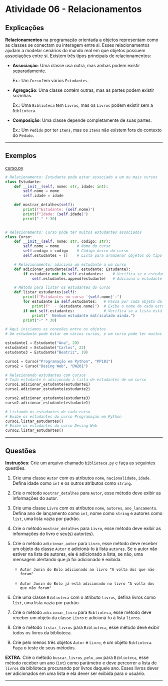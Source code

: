# Atividade 06 - Relacionamentos

## Explicações

**Relacionamentos** na programação orientada a objetos representam como as classes se conectam ou interagem entre si. Esses relacionamentos ajudam a modelar cenários do mundo real em que objetos possuem associações entre si. Existem três tipos principais de relacionamentos:

- **Associação**: Uma classe usa outra, mas ambas podem existir separadamente. 

    Ex.: Um `Curso` tem vários `Estudantes`.

- **Agregação**: Uma classe contém outras, mas as partes podem existir sozinhas. 

    Ex.: Uma `Biblioteca` tem `Livros`, mas os `Livros` podem existir sem a `Biblioteca`.

- **Composição**: Uma classe depende completamente de suas partes. 
    
    Ex.: Um `Pedido` por ter `Itens`, mas os `Itens` não existem fora do contexto do `Pedido`.

---

## Exemplos

[curso.py](../exemplos/curso.py)

```python
# Relacionamento: Estudante pode estar associado a um ou mais cursos
class Estudante:
    def __init__(self, nome: str, idade: int):
        self.nome = nome
        self.idade = idade

    def mostrar_detalhes(self):
        print(f"Estudante: {self.nome}")
        print(f"Idade: {self.idade}")
        print("-" * 30)


# Relacionamento: Curso pode ter muitos estudantes associados
class Curso:
    def __init__(self, nome: str, codigo: str):
        self.nome = nome        # Nome do curso
        self.codigo = codigo    # Código único do curso
        self.estudantes = []    # Lista para armazenar objetos do tipo Estudante

    # Relacionamento: adiciona um estudante a um curso
    def adicionar_estudante(self, estudante: Estudante):
        if estudante not in self.estudantes:    # Verifica se o estudante já não está associado
            self.estudantes.append(estudante)   # Adiciona o estudante ao curso

    # Método para listar os estudantes do curso
    def listar_estudantes(self):
        print(f"Estudantes no curso '{self.nome}':")
        for estudante in self.estudantes:   # Passa por cada objeto da lista estudantes
            print(f"  - {estudante.nome}")  # Exibe o nome de cada estudante
        if not self.estudantes:             # Verifica se a lista está vazia
            print("  Nenhum estudante matriculado ainda.")
        print("-" * 30)

# Aqui iniciamos as conexões entre os objetos
# Um estudante pode estar em vários cursos, e um curso pode ter muitos estudantes

estudante1 = Estudante("Ana", 20)
estudante2 = Estudante("Carlos", 22)
estudante3 = Estudante("Beatriz", 19)

curso1 = Curso("Programação em Python", "PP101")
curso2 = Curso("Desing Web", "DW201")

# Relacionando estudantes com cursos
# Cada estudante é adicionado à lista de estudantes de um curso
curso1.adicionar_estudante(estudante1)
curso1.adicionar_estudante(estudante2)

curso2.adicionar_estudante(estudante3)
curso2.adicionar_estudante(estudante1)

# Listando os estudantes de cada curso
# Exibe os estudantes do curso Programação em Python
curso1.listar_estudantes()
# Exibe os estudantes do curso Desing Web
curso2.listar_estudantes()

```

---

## Questões

**Instruções**: Crie um arquivo chamado `biblioteca.py` e faça as seguintes questões.

1. Crie uma classe `Autor` com os atributos `nome`, `nacionalidade`, `idade`. Defina idade como `int` e os outros atributos como `string`.

2. Crie o método `mostrar_detalhes` para `Autor`, esse método deve exibir as informações do autor.

3. Crie uma classe `Livro` com os atributos `nome`, `autores`, `ano_lancamento`. Defina ano de lançamento como `int`, nome como `string` e autores como `list`, uma lista vazia por padrão.

4. Crie o método `mostrar_detalhes` para `Livro`, esse método deve exibir as informações do livro e seu(s) autor(es).

5. Crie o método `adicionar_autor` para `Livro`, esse método deve receber um objeto da classe `Autor` e adicioná-lo à lista `autores`. Se o autor não estiver na lista de autores, ele é adicionado a lista, se não, uma mensagem alertando que já foi adicionado é exibida.

    - `Autor Junin do Bolo adicionado ao livro "A volta dos que não foram"`

    - `Autor Junin do Bolo já está adicionado no livro "A volta dos que não foram"`


6. Crie uma classe `Biblioteca` com o atributo `livros`, defina livros como `list`, uma lista vazia por padrão.

7. Crie o método `adicionar_livro` para `Biblioteca`, esse método deve receber um objeto da classe `Livro` e adicioná-lo à lista `livros`. 

8. Crie o método `listar_livros` para `Biblioteca`, esse método deve exibir todos os livros da biblioteca.

9. Crie pelo menos três objetos `Autor` e `Livro`, e um objeto `Biblioteca`. Faça o teste de seus métodos.

**EXTRA**. Crie o método `buscar_livros_pelo_ano` para `Biblioteca`, esse método receber um ano (`int`) como parâmetro e deve percorrer a lista de `livros` da biblioteca procurando por livros daquele ano. Esses livros dever ser adicionados em uma lista e ela dever ser exibida para o usuário.


---
